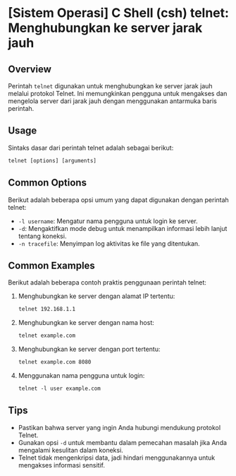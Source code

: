 # [Sistem Operasi] C Shell (csh) telnet: Menghubungkan ke server jarak jauh

## Overview
Perintah `telnet` digunakan untuk menghubungkan ke server jarak jauh melalui protokol Telnet. Ini memungkinkan pengguna untuk mengakses dan mengelola server dari jarak jauh dengan menggunakan antarmuka baris perintah.

## Usage
Sintaks dasar dari perintah telnet adalah sebagai berikut:

```csh
telnet [options] [arguments]
```

## Common Options
Berikut adalah beberapa opsi umum yang dapat digunakan dengan perintah telnet:

- `-l username`: Mengatur nama pengguna untuk login ke server.
- `-d`: Mengaktifkan mode debug untuk menampilkan informasi lebih lanjut tentang koneksi.
- `-n tracefile`: Menyimpan log aktivitas ke file yang ditentukan.

## Common Examples
Berikut adalah beberapa contoh praktis penggunaan perintah telnet:

1. Menghubungkan ke server dengan alamat IP tertentu:
   ```csh
   telnet 192.168.1.1
   ```

2. Menghubungkan ke server dengan nama host:
   ```csh
   telnet example.com
   ```

3. Menghubungkan ke server dengan port tertentu:
   ```csh
   telnet example.com 8080
   ```

4. Menggunakan nama pengguna untuk login:
   ```csh
   telnet -l user example.com
   ```

## Tips
- Pastikan bahwa server yang ingin Anda hubungi mendukung protokol Telnet.
- Gunakan opsi `-d` untuk membantu dalam pemecahan masalah jika Anda mengalami kesulitan dalam koneksi.
- Telnet tidak mengenkripsi data, jadi hindari menggunakannya untuk mengakses informasi sensitif.